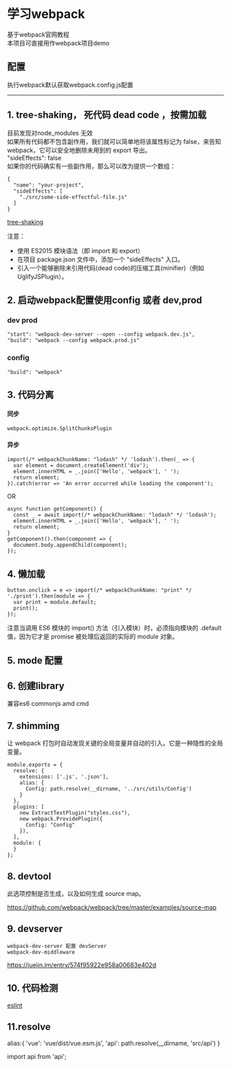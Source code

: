 # 学习webpack
基于webpack官网教程  
本项目可直接用作webpack项目demo


## 配置

执行webpack默认获取webpack.config.js配置





***
## 1. tree-shaking， 死代码 dead code ，按需加载
目前发现对node_modules 无效  
如果所有代码都不包含副作用，我们就可以简单地将该属性标记为 false，来告知 webpack，它可以安全地删除未用到的 export 导出。  
"sideEffects": false  
如果你的代码确实有一些副作用，那么可以改为提供一个数组：
```
{
  "name": "your-project",
  "sideEffects": [
    "./src/some-side-effectful-file.js"
  ]
}
```
[tree-shaking](https://webpack.docschina.org/guides/tree-shaking/)

注意：  
* 使用 ES2015 模块语法（即 import 和 export）  
* 在项目 package.json 文件中，添加一个 "sideEffects" 入口。  
* 引入一个能够删除未引用代码(dead code)的压缩工具(minifier)（例如 UglifyJSPlugin）。

## 2. 启动webpack配置使用config 或者 dev,prod

### dev prod
```
"start": "webpack-dev-server --open --config webpack.dev.js",
"build": "webpack --config webpack.prod.js"
```
### config
```
"build": "webpack"
```

## 3. 代码分离
#### 同步
```
webpack.optimize.SplitChunksPlugin
```
#### 异步 
```
import(/* webpackChunkName: "lodash" */ 'lodash').then(_ => {
  var element = document.createElement('div');
  element.innerHTML = _.join(['Hello', 'webpack'], ' ');
  return element;
}).catch(error => 'An error occurred while loading the component');
```
OR
```
async function getComponent() {
  const _ = await import(/* webpackChunkName: "lodash" */ 'lodash');
  element.innerHTML = _.join(['Hello', 'webpack'], ' ');
  return element;
}
getComponent().then(component => {
  document.body.appendChild(component);
});
```

## 4. 懒加载
```
button.onclick = e => import(/* webpackChunkName: "print" */ './print').then(module => {
  var print = module.default;
  print();
});
```
注意当调用 ES6 模块的 import() 方法（引入模块）时，必须指向模块的 .default 值，因为它才是 promise 被处理后返回的实际的 module 对象。


## 5. mode 配置  



## 6. 创建library
兼容es6 commonjs amd cmd


## 7. shimming  

让 webpack 打包时自动发现关键的全局变量并自动的引入。它是一种隐性的全局变量。  

```
module.exports = {
  resolve: {
    extensions: ['.js', '.json'],
    alias: {
      Config: path.resolve(__dirname, '../src/utils/Config')
    }
  },
  plugins: [
    new ExtractTextPlugin("styles.css"),
    new webpack.ProvidePlugin({
      Config: "Config"
    }),
  ],
  module: {
  }
};
```

## 8. devtool

此选项控制是否生成，以及如何生成 source map。

https://github.com/webpack/webpack/tree/master/examples/source-map


## 9. devserver
```
webpack-dev-server 配置 devServer
webpack-dev-middleware 
```
https://juejin.im/entry/574f95922e958a00683e402d

## 10. 代码检测
[eslint](https://github.com/webpack-contrib/eslint-loader)



## 11.resolve

alias:{
  'vue': 'vue/dist/vue.esm.js',
  'api': path.resolve(__dirname, 'src/api')
}

import api from 'api';